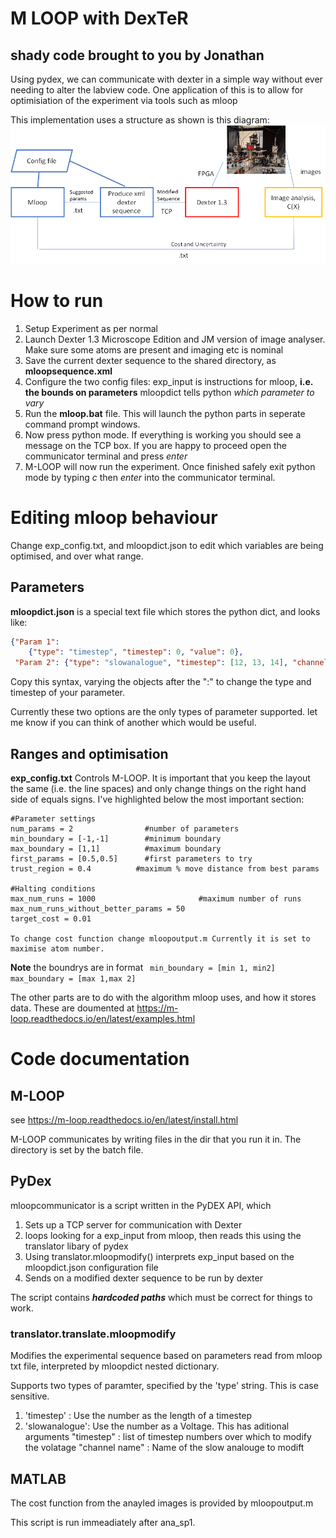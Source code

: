 # M LOOP with DexTeR
## shady code brought to you by Jonathan 

Using pydex, we can communicate with dexter in a simple way without ever needing to alter the labview code. One application of this is to allow for optimisiation of the experiment via tools such as mloop 

This implementation uses a structure as shown is this diagram:
![mloopflow](docs\mloopflow.png)
# How to run

1. Setup Experiment as per normal
2. Launch Dexter 1.3 Microscope Edition and JM version of image analyser. Make sure some atoms are present and imaging etc is nominal
3. Save the current dexter sequence to the shared directory, as **mloopsequence.xml** 
4. Configure the two config files: exp_input is instructions for mloop, **i.e. the bounds on parameters** mloopdict tells python *which parameter to vary*
5. Run the **mloop.bat** file. This will launch the python parts in seperate command prompt windows.
6. Now press python mode. If everything is working you should see a message on the TCP box. If you are happy to proceed open the communicator terminal and press *enter* 
7. M-LOOP will now run the experiment. Once finished safely exit python mode by typing *c* then *enter* into the communicator terminal.



# Editing mloop behaviour

Change exp_config.txt, and mloopdict.json to edit which variables are being optimised, and over what range. 
## Parameters
**mloopdict.json** is a special text file which stores the python dict, and looks like:

```json
{"Param 1": 
    {"type": "timestep", "timestep": 0, "value": 0},
 "Param 2": {"type": "slowanalogue", "timestep": [12, 13, 14], "channelname": "E/W shims (X)", "value": 0}}
 ```
Copy this syntax, varying the objects after the ":" to change the type and timestep of your parameter.

Currently these two options are the only types of parameter supported. let me know if you can think of another which would be useful. 

## Ranges and optimisation
**exp_config.txt** Controls M-LOOP. It is important that you keep the layout the same (i.e. the line spaces) and only change things on the right hand side of equals signs. I've highlighted below the most important section:

```
#Parameter settings
num_params = 2                #number of parameters
min_boundary = [-1,-1]        #minimum boundary
max_boundary = [1,1]          #maximum boundary
first_params = [0.5,0.5]      #first parameters to try
trust_region = 0.4         	#maximum % move distance from best params

#Halting conditions
max_num_runs = 1000                       #maximum number of runs
max_num_runs_without_better_params = 50  
target_cost = 0.01           

To change cost function change mloopoutput.m Currently it is set to maximise atom number. 
```
**Note** the boundrys are in format ``` min_boundary = [min 1, min2] max_boundary = [max 1,max 2]```

The other parts are to do with the algorithm mloop uses, and how it stores data. These are doumented at https://m-loop.readthedocs.io/en/latest/examples.html

# Code documentation

## M-LOOP
see https://m-loop.readthedocs.io/en/latest/install.html

M-LOOP communicates by writing files in the dir that you run it in. The directory is set by the batch file. 

## PyDex

mloopcommunicator is a script written in the PyDEX API, which
1. Sets up a TCP server for communication with Dexter
2. loops looking for a exp_input from mloop, then reads this using the translator libary of pydex
3. Using translator.mloopmodify() interprets exp_input based on the mloopdict.json configuration file
4. Sends on a modified dexter sequence to be run by dexter

The script contains ***hardcoded paths*** which must be correct for things to work. 


### translator.translate.mloopmodify
Modifies the experimental sequence based on parameters read from mloop txt file, interpreted by mloopdict nested dictionary. 

Supports two types of paramter, specified by the 'type' string. This is case sensitive. 

1. 'timestep'  : Use the number as the length of a timestep
2. 'slowanalogue': Use the number as a Voltage. This has aditional arguments
            "timestep" : list of timestep numbers over which to modify the volatage
            "channel name" : Name of the slow analouge to modift


## MATLAB 

The cost function from the anayled images is provided by mloopoutput.m 

This script is run immeadiately after ana_sp1. 


